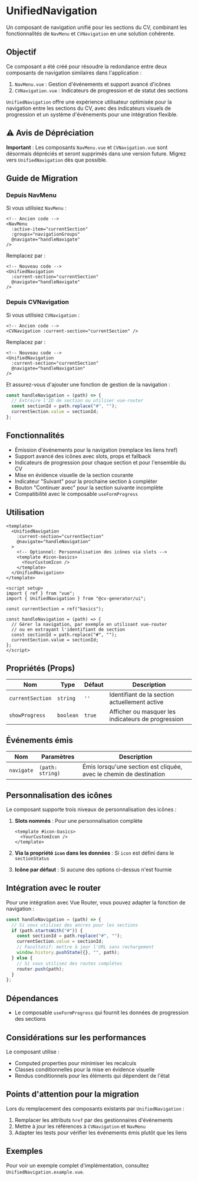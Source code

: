 # UnifiedNavigation

Un composant de navigation unifié pour les sections du CV, combinant les fonctionnalités de `NavMenu` et `CVNavigation` en une solution cohérente.

## Objectif

Ce composant a été créé pour résoudre la redondance entre deux composants de navigation similaires dans l'application :

1. `NavMenu.vue` : Gestion d'événements et support avancé d'icônes
2. `CVNavigation.vue` : Indicateurs de progression et de statut des sections

`UnifiedNavigation` offre une expérience utilisateur optimisée pour la navigation entre les sections du CV, avec des indicateurs visuels de progression et un système d'événements pour une intégration flexible.

## ⚠️ Avis de Dépréciation

**Important** : Les composants `NavMenu.vue` et `CVNavigation.vue` sont désormais dépréciés et seront supprimés dans une version future. Migrez vers `UnifiedNavigation` dès que possible.

## Guide de Migration

### Depuis NavMenu

Si vous utilisiez `NavMenu` :

```vue
<!-- Ancien code -->
<NavMenu
  :active-item="currentSection"
  :groups="navigationGroups"
  @navigate="handleNavigate"
/>
```

Remplacez par :

```vue
<!-- Nouveau code -->
<UnifiedNavigation
  :current-section="currentSection"
  @navigate="handleNavigate"
/>
```

### Depuis CVNavigation

Si vous utilisiez `CVNavigation` :

```vue
<!-- Ancien code -->
<CVNavigation :current-section="currentSection" />
```

Remplacez par :

```vue
<!-- Nouveau code -->
<UnifiedNavigation
  :current-section="currentSection"
  @navigate="handleNavigation"
/>
```

Et assurez-vous d'ajouter une fonction de gestion de la navigation :

```javascript
const handleNavigation = (path) => {
  // Extraire l'ID de section ou utiliser vue-router
  const sectionId = path.replace("#", "");
  currentSection.value = sectionId;
};
```

## Fonctionnalités

- Émission d'événements pour la navigation (remplace les liens href)
- Support avancé des icônes avec slots, props et fallback
- Indicateurs de progression pour chaque section et pour l'ensemble du CV
- Mise en évidence visuelle de la section courante
- Indicateur "Suivant" pour la prochaine section à compléter
- Bouton "Continuer avec" pour la section suivante incomplète
- Compatibilité avec le composable `useFormProgress`

## Utilisation

```vue
<template>
  <UnifiedNavigation
    :current-section="currentSection"
    @navigate="handleNavigation"
  >
    <!-- Optionnel: Personnalisation des icônes via slots -->
    <template #icon-basics>
      <YourCustomIcon />
    </template>
  </UnifiedNavigation>
</template>

<script setup>
import { ref } from "vue";
import { UnifiedNavigation } from "@cv-generator/ui";

const currentSection = ref("basics");

const handleNavigation = (path) => {
  // Gérer la navigation, par exemple en utilisant vue-router
  // ou en extrayant l'identifiant de section
  const sectionId = path.replace("#", "");
  currentSection.value = sectionId;
};
</script>
```

## Propriétés (Props)

| Nom              | Type      | Défaut | Description                                        |
| ---------------- | --------- | ------ | -------------------------------------------------- |
| `currentSection` | `string`  | `''`   | Identifiant de la section actuellement active      |
| `showProgress`   | `boolean` | `true` | Afficher ou masquer les indicateurs de progression |

## Événements émis

| Nom        | Paramètres       | Description                                                        |
| ---------- | ---------------- | ------------------------------------------------------------------ |
| `navigate` | `(path: string)` | Émis lorsqu'une section est cliquée, avec le chemin de destination |

## Personnalisation des icônes

Le composant supporte trois niveaux de personnalisation des icônes :

1. **Slots nommés** : Pour une personnalisation complète

   ```vue
   <template #icon-basics>
     <YourCustomIcon />
   </template>
   ```

2. **Via la propriété `icon` dans les données** : Si `icon` est défini dans le `sectionStatus`
3. **Icône par défaut** : Si aucune des options ci-dessus n'est fournie

## Intégration avec le router

Pour une intégration avec Vue Router, vous pouvez adapter la fonction de navigation :

```javascript
const handleNavigation = (path) => {
  // Si vous utilisez des ancres pour les sections
  if (path.startsWith("#")) {
    const sectionId = path.replace("#", "");
    currentSection.value = sectionId;
    // Facultatif: mettre à jour l'URL sans rechargement
    window.history.pushState({}, "", path);
  } else {
    // Si vous utilisez des routes complètes
    router.push(path);
  }
};
```

## Dépendances

- Le composable `useFormProgress` qui fournit les données de progression des sections

## Considérations sur les performances

Le composant utilise :

- Computed properties pour minimiser les recalculs
- Classes conditionnelles pour la mise en évidence visuelle
- Rendus conditionnels pour les éléments qui dépendent de l'état

## Points d'attention pour la migration

Lors du remplacement des composants existants par `UnifiedNavigation` :

1. Remplacer les attributs `href` par des gestionnaires d'événements
2. Mettre à jour les références à `CVNavigation` et `NavMenu`
3. Adapter les tests pour vérifier les événements émis plutôt que les liens

## Exemples

Pour voir un exemple complet d'implémentation, consultez `UnifiedNavigation.example.vue`.
